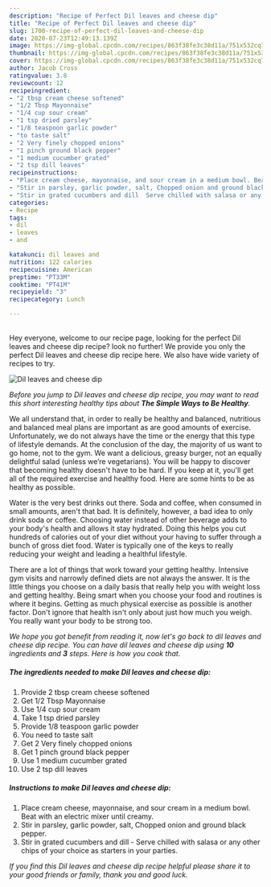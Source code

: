 ```yaml
---
description: "Recipe of Perfect Dil leaves and cheese dip"
title: "Recipe of Perfect Dil leaves and cheese dip"
slug: 1700-recipe-of-perfect-dil-leaves-and-cheese-dip
date: 2020-07-23T12:49:13.139Z
image: https://img-global.cpcdn.com/recipes/863f38fe3c38d11a/751x532cq70/dil-leaves-and-cheese-dip-recipe-main-photo.jpg
thumbnail: https://img-global.cpcdn.com/recipes/863f38fe3c38d11a/751x532cq70/dil-leaves-and-cheese-dip-recipe-main-photo.jpg
cover: https://img-global.cpcdn.com/recipes/863f38fe3c38d11a/751x532cq70/dil-leaves-and-cheese-dip-recipe-main-photo.jpg
author: Jacob Cross
ratingvalue: 3.8
reviewcount: 12
recipeingredient:
- "2 tbsp cream cheese softened"
- "1/2 Tbsp Mayonnaise"
- "1/4 cup sour cream"
- "1 tsp dried parsley"
- "1/8 teaspoon garlic powder"
- "to taste salt"
- "2 Very finely chopped onions"
- "1 pinch ground black pepper"
- "1 medium cucumber grated"
- "2 tsp dill leaves"
recipeinstructions:
- "Place cream cheese, mayonnaise, and sour cream in a medium bowl. Beat with an electric mixer until creamy."
- "Stir in parsley, garlic powder, salt, Chopped onion and ground black pepper."
- "Stir in grated cucumbers and dill  Serve chilled with salasa or any other chips of your choice as starters in your parties."
categories:
- Recipe
tags:
- dil
- leaves
- and

katakunci: dil leaves and 
nutrition: 122 calories
recipecuisine: American
preptime: "PT33M"
cooktime: "PT41M"
recipeyield: "3"
recipecategory: Lunch

---
```

<br>
Hey everyone, welcome to our recipe page, looking for the perfect Dil leaves and cheese dip recipe? look no further! We provide you only the perfect Dil leaves and cheese dip recipe here. We also have wide variety of recipes to try.
<br>


![Dil leaves and cheese dip](https://img-global.cpcdn.com/recipes/863f38fe3c38d11a/751x532cq70/dil-leaves-and-cheese-dip-recipe-main-photo.jpg)

<i>Before you jump to Dil leaves and cheese dip recipe, you may want to read this short interesting healthy tips about <strong>The Simple Ways to Be Healthy</strong>.</i>

We all understand that, in order to really be healthy and balanced, nutritious and balanced meal plans are important as are good amounts of exercise. Unfortunately, we do not always have the time or the energy that this type of lifestyle demands. At the conclusion of the day, the majority of us want to go home, not to the gym. We want a delicious, greasy burger, not an equally delightful salad (unless we’re vegetarians). You will be happy to discover that becoming healthy doesn't have to be hard. If you keep at it, you'll get all of the required exercise and healthy food. Here are some hints to be as healthy as possible.

Water is the very best drinks out there. Soda and coffee, when consumed in small amounts, aren't that bad. It is definitely, however, a bad idea to only drink soda or coffee. Choosing water instead of other beverage adds to your body's health and allows it stay hydrated. Doing this helps you cut hundreds of calories out of your diet without your having to suffer through a bunch of gross diet food. Water is typically one of the keys to really reducing your weight and leading a healthful lifestyle.

There are a lot of things that work toward your getting healthy. Intensive gym visits and narrowly defined diets are not always the answer. It is the little things you choose on a daily basis that really help you with weight loss and getting healthy. Being smart when you choose your food and routines is where it begins. Getting as much physical exercise as possible is another factor. Don't ignore that health isn't only about just how much you weigh. You really want your body to be strong too. 


<i>We hope you got benefit from reading it, now let's go back to dil leaves and cheese dip recipe. You can have dil leaves and cheese dip using <strong>10</strong> ingredients and <strong>3</strong> steps. Here is how you cook that.
</i>

##### The ingredients needed to make Dil leaves and cheese dip:

1. Provide 2 tbsp cream cheese softened
1. Get 1/2 Tbsp Mayonnaise
1. Use 1/4 cup sour cream
1. Take 1 tsp dried parsley
1. Provide 1/8 teaspoon garlic powder
1. You need to taste salt
1. Get 2 Very finely chopped onions
1. Get 1 pinch ground black pepper
1. Use 1 medium cucumber grated
1. Use 2 tsp dill leaves


##### Instructions to make Dil leaves and cheese dip:

1. Place cream cheese, mayonnaise, and sour cream in a medium bowl. Beat with an electric mixer until creamy.
1. Stir in parsley, garlic powder, salt, Chopped onion and ground black pepper.
1. Stir in grated cucumbers and dill  - Serve chilled with salasa or any other chips of your choice as starters in your parties.


<i>If you find this Dil leaves and cheese dip recipe helpful please share it to your good friends or family, thank you and good luck.</i>
